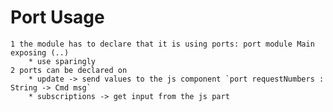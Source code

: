 # Port Usage

    1 the module has to declare that it is using ports: port module Main exposing (..)
        * use sparingly
    2 ports can be declared on
        * update -> send values to the js component `port requestNumbers : String -> Cmd msg`
        * subscriptions -> get input from the js part
